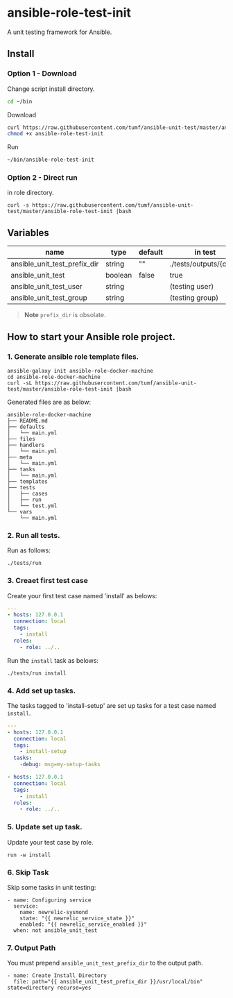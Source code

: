 ansible-role-test-init
======================

A unit testing framework for Ansible.

## Install

### Option 1 - Download

Change script install directory.

```bash
cd ~/bin
```

Download

```bash
curl https://raw.githubusercontent.com/tumf/ansible-unit-test/master/ansible-role-test-init > ansible-role-test-init
chmod +x ansible-role-test-init
```

Run

```bash
~/bin/ansible-role-test-init
```

### Option 2 - Direct run

in role directory.

```
curl -s https://raw.githubusercontent.com/tumf/ansible-unit-test/master/ansible-role-test-init |bash
```

## Variables

|name|type|default|in test
|----|----|-------|-------
|ansible_unit_test_prefix_dir|string|""|./tests/outputs/{case}
|ansible_unit_test|boolean|false|true
|ansible_unit_test_user|string||(testing user)
|ansible_unit_test_group|string||(testing group)

> **Note**
> `prefix_dir` is obsolate.

## How to start your Ansible role project.


### 1. Generate ansible role template files.

```
ansible-galaxy init ansible-role-docker-machine
cd ansible-role-docker-machine
curl -sL https://raw.githubusercontent.com/tumf/ansible-unit-test/master/ansible-role-test-init |bash
```

Generated files are as below:

    ansible-role-docker-machine
    ├── README.md
    ├── defaults
    │   └── main.yml
    ├── files
    ├── handlers
    │   └── main.yml
    ├── meta
    │   └── main.yml
    ├── tasks
    │   └── main.yml
    ├── templates
    ├── tests
    │   ├── cases
    │   ├── run
    │   └── test.yml
    └── vars
        └── main.yml


### 2. Run all tests.

Run as follows:

```
./tests/run
```

### 3. Creaet first test case

Create your first test case named 'install' as belows:


```tests/task.yml
---
- hosts: 127.0.0.1
  connection: local
  tags:
    - install
  roles:
    - role: ../..
```

Run the `install` task as belows:

```
./tests/run install
```

### 4. Add set up tasks.

The tasks tagged to 'install-setup' are set up tasks for a test case named `install`.

```tests/task.yml
---
- hosts: 127.0.0.1
  connection: local
  tags:
    - install-setup
  tasks:
    -debug: msg=my-setup-tasks

- hosts: 127.0.0.1
  connection: local
  tags:
    - install
  roles:
    - role: ../..
```



### 5. Update set up task.

Update your test case by role.

```
run -w install
```

### 6. Skip Task

Skip some tasks in unit testing:


```
- name: Configuring service
  service:
    name: newrelic-sysmond
    state: "{{ newrelic_service_state }}"
    enabled: "{{ newrelic_service_enabled }}"
  when: not ansible_unit_test
```


### 7. Output Path

You must prepend `ansible_unit_test_prefix_dir` to the output path.


```
- name: Create Install Directory
  file: path="{{ ansible_unit_test_prefix_dir }}/usr/local/bin" state=directory recurse=yes
```
